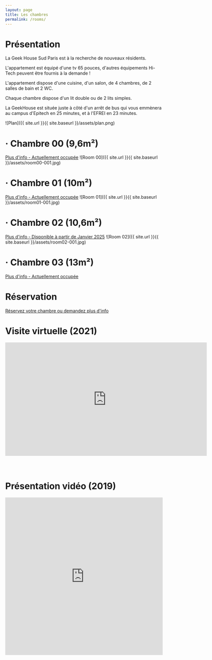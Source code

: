 ```yaml
---
layout: page
title: Les chambres
permalink: /rooms/
---
```


# Présentation

La Geek House Sud Paris est à la recherche de nouveaux résidents.

L'appartement est équipé d'une tv 65 pouces, d'autres équipements Hi-Tech peuvent être fournis à la demande !

L'appartement dispose d'une cuisine, d'un salon, de 4 chambres, de 2 salles de bain et 2 WC.

Chaque chambre dispose d'un lit double ou de 2 lits simples.

La GeekHouse est située juste à côté d'un arrêt de bus qui vous emmènera au campus d'Epitech en 25 minutes, et à l'EFREI en 23 minutes.

![Plan]({{ site.url }}{{ site.baseurl }}/assets/plan.png)

# &middot; Chambre 00 (9,6m&#178;)

[Plus d'info - Actuellement occupée](/home/room-00)
![Room 00]({{ site.url }}{{ site.baseurl }}/assets/room00-001.jpg)

# &middot; Chambre 01 (10m&#178;)

[Plus d'info - Actuellement occupée](/home/room-01)
![Room 01]({{ site.url }}{{ site.baseurl }}/assets/room01-001.jpg)

# &middot; Chambre 02 (10,6m&#178;)

[Plus d'info - Disponible à partir de Janvier 2025](/home/room-02)
![Room 02]({{ site.url }}{{ site.baseurl }}/assets/room02-001.jpg)

# &middot; Chambre 03 (13m&#178;)

[Plus d'info - Actuellement occupée](/home/room-03)

# Réservation

[Réservez votre chambre ou demandez plus d'info](/home/contact)

# Visite virtuelle (2021)

<iframe src="https://www.youtube.com/embed/k5sfGEz-QG0" frameborder="0" allow="accelerometer; autoplay; encrypted-media; gyroscope; picture-in-picture" allowfullscreen style="width:640px;height:360px;margin-bottom:40px"></iframe>

# Présentation vidéo (2019)

<div style="max-width: 500px;max-height:500px">
  <div style="position:relative;padding-top:100%;">
    <iframe src="https://www.youtube.com/embed/GCVLzFfNMoA" frameborder="0" allow="accelerometer; autoplay; encrypted-media; gyroscope; picture-in-picture" allowfullscreen
      style="position:absolute;top:0;left:0;width:100%;height:100%;"></iframe>
  </div>
</div>
